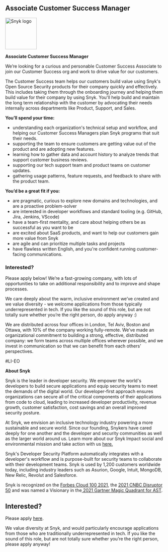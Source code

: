 Associate Customer Success Manager
---

<img src="https://res.cloudinary.com/snyk/image/upload/v1537345894/press-kit/brand/logo-black.png" width="100" alt="Snyk logo" />

<p><strong>Associate Customer Success Manager</strong></p>
<p><span style="font-weight: 400;">We’re looking for a curious and personable Customer Success Associate to join our Customer Success org and work to drive value for our customers.</span></p>
<p><span style="font-weight: 400;">The Customer Success team helps our customers build value using Snyk's Open Source Security products for their company quickly and effectively. This includes taking them through the onboarding journey and helping them build value for their company by using Snyk. You'll help build and maintain the long term relationship with the customer by advocating their needs internally across departments like Product, Support, and Sales.</span></p>
<p><strong>You’ll spend your time:</strong></p>
<ul>
<li style="font-weight: 400;"><span style="font-weight: 400;">understanding each organization's technical setup and workflow, and helping our Customer Success Managers plan Snyk programs that suit their needs.&nbsp;</span></li>
<li style="font-weight: 400;"><span style="font-weight: 400;">supporting the team to ensure customers are getting value out of the product and are adopting new features.</span></li>
<li style="font-weight: 400;"><span style="font-weight: 400;">learning how to gather data and account history to analyze trends that support customer business reviews.&nbsp;</span></li>
<li style="font-weight: 400;"><span style="font-weight: 400;">supporting our tech support team and product teams on customer updates.&nbsp;</span></li>
<li style="font-weight: 400;"><span style="font-weight: 400;">gathering usage patterns, feature requests, and feedback to share with the product team.&nbsp;</span></li>
</ul>
<p><strong>You’d be a great fit if you:</strong></p>
<ul>
<li style="font-weight: 400;"><span style="font-weight: 400;">are pragmatic, curious to explore new domains and technologies, and are a proactive problem-solver&nbsp;</span></li>
<li><span style="font-weight: 400;">are interested in developer workflows and standard tooling (e.g. GitHub, Jira, Jenkins, VScode)</span></li>
<li style="font-weight: 400;"><span style="font-weight: 400;">have a team-first mentality, and care about helping others be as successful as you want to be</span></li>
<li style="font-weight: 400;"><span style="font-weight: 400;">are excited about SaaS products, and want to help our customers gain more value from Snyk</span></li>
<li style="font-weight: 400;"><span style="font-weight: 400;">are agile and can prioritize multiple tasks and projects</span></li>
<li style="font-weight: 400;"><span style="font-weight: 400;">have flawless written English, and you're confident running customer-facing communications.</span></li>
</ul>
<h3><strong>Interested?</strong></h3>
<p><span style="font-weight: 400;">Please apply below! We’re a fast-growing company, with lots of opportunities to take on additional responsibility and to improve and shape processes.&nbsp;</span></p>
<p><span style="font-weight: 400;">We care deeply about the warm, inclusive environment we’ve created and we value diversity - we welcome applications from those typically underrepresented in tech. If you like the sound of this role, but are not totally sure whether you’re the right person, do apply anyway :)</span></p>
<p><span style="font-weight: 400;">We are distributed across four offices in London, Tel Aviv, Boston and Ottawa, with 10% of the company working fully-remote. We’ve made an organizational commitment to building a strong, effective, distributed company: we form teams across multiple offices wherever possible, and we invest in communication so that we can benefit from each others’ perspectives.</span></p>
<p>#LI-EO</p><div class="content-conclusion"><p><strong>About Snyk</strong></p>
<p><span style="font-weight: 400;">Snyk is the leader in developer security. We empower the world's developers to build secure applications and equip security teams to meet the demands of the digital world. Our developer-first approach ensures organizations can secure all of the critical components of their applications from code to cloud, leading to increased developer productivity, revenue growth, customer satisfaction, cost savings and an overall improved security posture.&nbsp;</span></p>
<p><span style="font-weight: 400;">At Snyk, we envision an inclusive technology industry powering a more sustainable and secure world.</span> <span style="font-weight: 400;">Since our founding, Snykers have cared deeply for one another and the developer and security communities as well as the larger world around us. Learn more about our Snyk Impact social and environmental mission and take action with us </span><a href="https://snyk.io/about/snyk-impact/"><span style="font-weight: 400;">here.</span></a></p>
<p><span style="font-weight: 400;">Snyk's Developer Security Platform automatically integrates with a developer's workflow and is purpose-built for security teams to collaborate with their development teams. Snyk is used by 1,200 customers worldwide today, including industry leaders such as Asurion, Google, Intuit, MongoDB, New Relic, Revolut and Salesforce.</span></p>
<p><span style="font-weight: 400;">Snyk is recognized on the </span><a href="https://www.forbes.com/cloud100/#6f24b5ba5f94"><span style="font-weight: 400;">Forbes Cloud 100 2021</span></a><span style="font-weight: 400;">, the </span><a href="https://www.cnbc.com/2021/05/25/these-are-the-2021-cnbc-disruptor-50-companies.html"><span style="font-weight: 400;">2021 CNBC Disruptor 50</span></a><span style="font-weight: 400;"> and was named a Visionary in the</span><a href="https://snyk.io/blog/snyk-visionary-2021-gartner-magic-quadrant-for-ast/"><span style="font-weight: 400;"> 2021 Gartner Magic Quadrant for AST</span></a><span style="font-weight: 400;">.</span></p></div>

Interested?
---

Please apply [here](https://boards.greenhouse.io/snyk/jobs/5526525002#app).

We value diversity at Snyk, and would particularly encourage applications from those who are traditionally underrepresented in tech.
If you like the sound of this role, but are not totally sure whether you’re the right person, please apply anyway!
